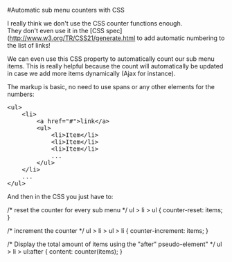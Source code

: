 #Automatic sub menu counters with CSS  



I really think we don't use the CSS counter functions enough.  
They don't even use it in the [CSS spec](http://www.w3.org/TR/CSS21/generate.html to add automatic numbering to the list of links!

We can even use this CSS property to automatically count our sub menu items. 
This is really helpful because the count will automatically be updated in case we add more items dynamically (Ajax for instance).

The markup is basic, no need to use spans or any other elements for the numbers:

<pre>&lt;ul>
    &lt;li>
		&lt;a href="#">link&lt;/a>
		&lt;ul>
			&lt;li>Item&lt;/li>
			&lt;li>Item&lt;/li>
			&lt;li>Item&lt;/li>
			...
		&lt;/ul>
	&lt;/li>
	...
&lt;/ul></pre>

And then in the CSS you just have to:

/* reset the counter for every sub menu */
ul > li > ul { counter-reset: items; }

/* increment the counter */
ul > li > ul > li { counter-increment: items; }

/* Display the total amount of items using the "after" pseudo-element" */
ul > li > ul:after { content: counter(items); }